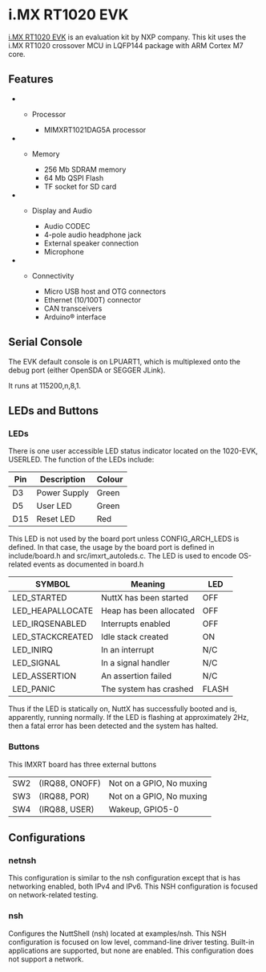 # i.MX RT1020 EVK

[i.MX RT1020
EVK](https://www.nxp.com/design/development-boards/i-mx-evaluation-and-development-boards/i-mx-rt1020-evaluation-kit:MIMXRT1020-EVK)
is an evaluation kit by NXP company. This kit uses the i.MX RT1020
crossover MCU in LQFP144 package with ARM Cortex M7 core.

## Features

  -   - Processor
        
          - MIMXRT1021DAG5A processor

  -   - Memory
        
          - 256 Mb SDRAM memory
          - 64 Mb QSPI Flash
          - TF socket for SD card

  -   - Display and Audio
        
          - Audio CODEC
          - 4-pole audio headphone jack
          - External speaker connection
          - Microphone

  -   - Connectivity
        
          - Micro USB host and OTG connectors
          - Ethernet (10/100T) connector
          - CAN transceivers
          - Arduino® interface

## Serial Console

The EVK default console is on LPUART1, which is multiplexed onto the
debug port (either OpenSDA or SEGGER JLink).

It runs at 115200,n,8,1.

## LEDs and Buttons

### LEDs

There is one user accessible LED status indicator located on the
1020-EVK, USERLED. The function of the LEDs include:

| Pin | Description  | Colour |
| --- | ------------ | ------ |
| D3  | Power Supply | Green  |
| D5  | User LED     | Green  |
| D15 | Reset LED    | Red    |

This LED is not used by the board port unless CONFIG\_ARCH\_LEDS is
defined. In that case, the usage by the board port is defined in
include/board.h and src/imxrt\_autoleds.c. The LED is used to encode
OS-related events as documented in board.h

| SYMBOL            | Meaning                 | LED   |
| ----------------- | ----------------------- | ----- |
| LED\_STARTED      | NuttX has been started  | OFF   |
| LED\_HEAPALLOCATE | Heap has been allocated | OFF   |
| LED\_IRQSENABLED  | Interrupts enabled      | OFF   |
| LED\_STACKCREATED | Idle stack created      | ON    |
| LED\_INIRQ        | In an interrupt         | N/C   |
| LED\_SIGNAL       | In a signal handler     | N/C   |
| LED\_ASSERTION    | An assertion failed     | N/C   |
| LED\_PANIC        | The system has crashed  | FLASH |

Thus if the LED is statically on, NuttX has successfully booted and is,
apparently, running normally. If the LED is flashing at approximately
2Hz, then a fatal error has been detected and the system has halted.

### Buttons

This IMXRT board has three external buttons

|     |                |                          |
| --- | -------------- | ------------------------ |
| SW2 | (IRQ88, ONOFF) | Not on a GPIO, No muxing |
| SW3 | (IRQ88, POR)   | Not on a GPIO, No muxing |
| SW4 | (IRQ88, USER)  | Wakeup, GPIO5-0          |

## Configurations

### netnsh

This configuration is similar to the nsh configuration except that is
has networking enabled, both IPv4 and IPv6. This NSH configuration is
focused on network-related testing.

### nsh

Configures the NuttShell (nsh) located at examples/nsh. This NSH
configuration is focused on low level, command-line driver testing.
Built-in applications are supported, but none are enabled. This
configuration does not support a network.
